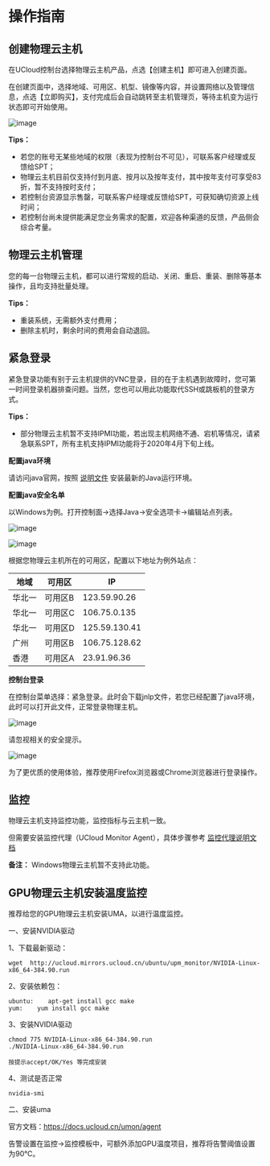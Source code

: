 # 操作指南

## 创建物理云主机

在UCloud控制台选择物理云主机产品，点选【创建主机】即可进入创建页面。

在创建页面中，选择地域、可用区、机型、镜像等内容，并设置网络以及管理信息，点选【立即购买】，支付完成后会自动跳转至主机管理页，等待主机变为运行状态即可开始使用。

![image](/images/create_uphost00.png)

**Tips：**
- 若您的账号无某些地域的权限（表现为控制台不可见），可联系客户经理或反馈给SPT；
- 物理云主机目前仅支持付到月底、按月以及按年支付，其中按年支付可享受83折，暂不支持按时支付；
- 若控制台资源显示售罄，可联系客户经理或反馈给SPT，可获知确切资源上线时间；
- 若控制台尚未提供能满足您业务需求的配置，欢迎各种渠道的反馈，产品侧会综合考量。

## 物理云主机管理

您的每一台物理云主机，都可以进行常规的启动、关闭、重启、重装、删除等基本操作，且均支持批量处理。

**Tips：**
- 重装系统，无需额外支付费用；
- 删除主机时，剩余时间的费用会自动退回。

## 紧急登录

紧急登录功能有别于云主机提供的VNC登录，目的在于主机遇到故障时，您可第一时间登录机器排查问题。当然，您也可以用此功能取代SSH或跳板机的登录方式。

**Tips：**
- 部分物理云主机暂不支持IPMI功能，若出现主机网络不通、宕机等情况，请紧急联系SPT，所有主机支持IPMI功能将于2020年4月下旬上线。

**配置java环境**

请访问java官网，按照
[说明文件](http://java.com/zh_CN/download/help/ie_online_install.xml)
安装最新的Java运行环境。

**配置java安全名单**

以Windows为例。打开控制面-\>选择Java-\>安全选项卡-\>编辑站点列表。

![image](/images/login1.png)

![image](/images/login2.png)

根据您物理云主机所在的可用区，配置以下地址为例外站点：

| 地域  | 可用区  | IP                     |
| --- | ---- | ---------------------- |
| 华北一 | 可用区B | 123.59.90.26  |
| 华北一 | 可用区C | 106.75.0.135  |
| 华北一 | 可用区D | 125.59.130.41 |
| 广州  | 可用区B | 106.75.128.62 |
| 香港  | 可用区A | 23.91.96.36   |

**控制台登录**

在控制台菜单选择：紧急登录。此时会下载jnlp文件，若您已经配置了java环境，此时可以打开此文件，正常登录物理主机。

![image](/images/login3.png)

请忽视相关的安全提示。

![image](/images/login4.png)

为了更优质的使用体验，推荐使用Firefox浏览器或Chrome浏览器进行登录操作。

## 监控

物理云主机支持监控功能，监控指标与云主机一致。

但需要安装监控代理（UCloud Monitor Agent），具体步骤参考
[监控代理说明文档](https://docs.ucloud.cn/umon/guide/resource)

**备注：** Windows物理云主机暂不支持此功能。

## GPU物理云主机安装温度监控

推荐给您的GPU物理云主机安装UMA，以进行温度监控。

一、安装NVIDIA驱动

1、下载最新驱动：

    wget  http://ucloud.mirrors.ucloud.cn/ubuntu/upm_monitor/NVIDIA-Linux-x86_64-384.90.run

2、安装依赖包：

    ubuntu:    apt-get install gcc make
    yum:    yum install gcc make

3、安装NVIDIA驱动

``` 
chmod 775 NVIDIA-Linux-x86_64-384.90.run
./NVIDIA-Linux-x86_64-384.90.run

按提示accept/OK/Yes 等完成安装

```

4、测试是否正常

    nvidia-smi

二、安装uma

官方文档：<https://docs.ucloud.cn/umon/agent>

告警设置在监控-\>监控模板中，可额外添加GPU温度项目，推荐将告警阈值设置为90℃。

